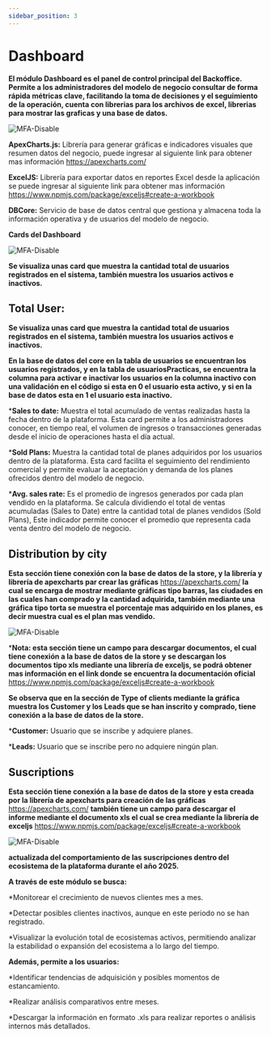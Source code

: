 ```yaml
---
sidebar_position: 3
---
```


# Dashboard

**El módulo Dashboard es el panel de control principal del Backoffice. Permite a los administradores del modelo de negocio consultar de forma rápida métricas clave, facilitando la toma de decisiones y el seguimiento de la operación, cuenta con librerias para los archivos de excel, librerias para mostrar las graficas y una base de datos.**

![MFA-Disable](/img/backoffice-user/dashboard_backoffice_file.png)

**ApexCharts.js:** Librería para generar gráficas e indicadores visuales que resumen datos del negocio, puede ingresar al siguiente link para obtener mas información
 https://apexcharts.com/

**ExcelJS:** Librería para exportar datos en reportes Excel desde la aplicación se puede ingresar al siguiente link para obtener mas información
https://www.npmjs.com/package/exceljs#create-a-workbook

**DBCore:** Servicio de base de datos central que gestiona y almacena toda
la información operativa y de usuarios del modelo de negocio.

**Cards del Dashboard**

![MFA-Disable](/img/backoffice-user/dashboard_backoffice.png)

**Se visualiza unas card que muestra la cantidad total de usuarios registrados en el sistema, también muestra los usuarios activos e inactivos.**

## Total User:

**Se visualiza unas card que muestra la cantidad total de usuarios registrados en el sistema, también muestra los usuarios activos e inactivos.**

**En la base de datos del core en la tabla de usuarios se encuentran los usuarios registrados, y en la tabla de usuariosPracticas, se encuentra la columna para activar e inactivar los usuarios en la columna inactivo con una validación en el código si esta en 0 el usuario esta activo, y si en la base de datos esta en 1 el usuario esta inactivo.**

***Sales to date:**
Muestra el total acumulado de ventas realizadas hasta la fecha dentro de la plataforma. Esta card permite a los administradores conocer, en tiempo real, el volumen de ingresos o transacciones generadas desde el inicio de operaciones hasta el día actual.

***Sold Plans:**
Muestra la cantidad total de planes adquiridos por los usuarios dentro de la plataforma. Esta card facilita el seguimiento del rendimiento comercial y permite evaluar la aceptación y demanda de los planes ofrecidos dentro del modelo de negocio.

***Avg. sales rate:**
Es el promedio de ingresos generados por cada plan vendido en la plataforma. Se calcula dividiendo el total de ventas acumuladas (Sales to Date) entre la cantidad total de planes vendidos (Sold Plans), Este indicador permite conocer el promedio que representa cada venta dentro del modelo de negocio.

## Distribution by city

**Esta sección tiene conexión con la base de datos de la store, y la librería y librería de apexcharts par crear las gráficas** https://apexcharts.com/ **la cual se encarga de mostrar mediante gráficas tipo barras, las ciudades en las cuales han comprado y la cantidad adquirida, también mediante una gráfica tipo torta se muestra el porcentaje mas adquirido en los planes, es decir muestra cual es el plan mas vendido.**

![MFA-Disable](/img/backoffice-user/distribution_city_backoffice.png)

***Nota: esta sección tiene un campo para descargar documentos, el cual tiene conexión a la base de datos de la store y se descargan los documentos tipo xls mediante una librería de exceljs, se podrá obtener mas información en el link donde se encuentra la documentación oficial** https://www.npmjs.com/package/exceljs#create-a-workbook

**Se observa que en la sección de Type of clients mediante la gráfica muestra los Customer y los Leads que se han inscrito y comprado, tiene conexión a la base de datos de la store.**

***Customer:** Usuario que se inscribe y adquiere planes.

***Leads:** Usuario que se inscribe pero no adquiere ningún plan.

## Suscriptions

**Esta sección tiene conexión a la base de datos de la store y esta creada por la librería de apexcharts para creación de las gráficas** https://apexcharts.com/ **también tiene un campo para descargar el informe mediante el documento xls el cual se crea mediante la librería de exceljs**
https://www.npmjs.com/package/exceljs#create-a-workbook

![MFA-Disable](/img/backoffice-user/suscription_backoffice.png)

**actualizada del comportamiento de las suscripciones dentro del ecosistema de la plataforma durante el año 2025.**

**A través de este módulo se busca:**

*Monitorear el crecimiento de nuevos clientes mes a mes.

*Detectar posibles clientes inactivos, aunque en este periodo no se
han registrado.

*Visualizar la evolución total de ecosistemas activos, permitiendo
analizar la estabilidad o expansión del ecosistema a lo largo del
tiempo.

**Además, permite a los usuarios:**

*Identificar tendencias de adquisición y posibles momentos de estancamiento.

*Realizar análisis comparativos entre meses.

*Descargar la información en formato .xls para realizar reportes o análisis internos más detallados.

